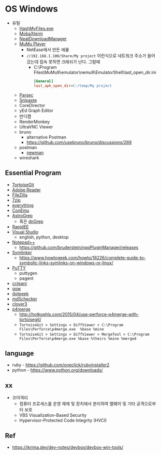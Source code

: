 # OS Windows

- 유틸
  - [HashMyFiles.exe](https://www.nirsoft.net/utils/hash_my_files.html)
  - [MobaXterm](https://mobaxterm.mobatek.net/)
  - [NeatDownloadManager](https://www.neatdownloadmanager.com/index.php/en/)
  - [MuMu Player](https://www.mumuplayer.com/index.html)
    - NetEase에서 만든 에뮬
    - `//192.168.1.100/Share/My project` 이런식으로 네트워크 주소가 들어갔는데 접속 못하면 크래쉬가 난다. 그럴때
      - C:\Program Files\MuMu9\emulator\nemu9\EmulatorShell\last_open_dir.ini
        ``` ini
        [General]
        last_apk_open_dir=C:/temp/My project
        ```
  - [Parsec](https://parsec.app/)
  - [Snipaste](https://www.snipaste.com/)
  - CoreDirector
  - yEd Graph Editor
  - 반디캠
  - RenderMonkey
  - UltraVNC Viewer
  - bruno
    - alternative Postman
    - <https://github.com/usebruno/bruno/discussions/269>
  - postman
    - [newman](https://learning.postman.com/docs/collections/using-newman-cli/command-line-integration-with-newman/)
  - wireshark

## Essential Program

- [TortoiseGit](https://tortoisegit.org/)
- [Adobe Reader](https://get.adobe.com/kr/reader/)
- [FileZilla](https://filezilla-project.org/)
- [7zip](http://7-zip.org/)
- [everything](http://www.voidtools.com/)
- [ConEmu](https://conemu.github.io/)
- [AstroGrep](http://astrogrep.sourceforge.net/)
  - 혹은 [dnGrep](https://github.com/dnGrep/dnGrep)
- [RapidEE](https://www.rapidee.com/en/about)
- [Visual Studio](https://www.visualstudio.com/ko/downloads/)
  - english, python, desktop
- [Notepad++](https://notepad-plus-plus.org/)
  - https://github.com/bruderstein/nppPluginManager/releases
- [Symlinker](https://github.com/amd989/Symlinker)
  - https://www.howtogeek.com/howto/16226/complete-guide-to-symbolic-links-symlinks-on-windows-or-linux/
- [PuTTY](https://www.chiark.greenend.org.uk/~sgtatham/putty/)
  - puttygen
  - pagent
- [ccleanr](https://www.piriform.com/ccleaner)
- [gow](https://github.com/bmatzelle/gow/releases)
- [dotpeek](https://www.jetbrains.com/decompiler/)
- [md5checker](http://getmd5checker.com/)
- [clover3](http://en.ejie.me/)
- [p4merge](https://www.perforce.com/downloads/visual-merge-tool)
  - <http://hotkoehls.com/2015/04/use-perforce-p4merge-with-tortoisegit/>
  - `TortoiseGit > Settings > DiffViewer > C:\Program Files\Perforce\p4merge.exe  %base %mine`
  - `TortoiseGit > Settings > DiffViewer > MergeTool > C:\Program Files\Perforce\p4merge.exe %base %theirs %mine %merged`
  
## language

- ruby - <https://github.com/oneclick/rubyinstaller2>
- python - <https://www.python.org/downloads/>

## xx

- 코어격리
  - 컴퓨터 프로세스를 운영 체제 및 장치에서 분리하여 맬웨어 및 기타 공격으로부터 보호
  - VBS Visualization-Based Security
  - Hypervisor-Protected Code Integrity (HVCI)


## Ref

- <https://ikrima.dev/dev-notes/devbox/devbox-win-tools/>